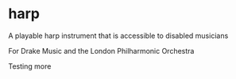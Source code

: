 # harp
A playable harp instrument that is accessible to disabled musicians

For Drake Music and the London Philharmonic Orchestra

Testing more